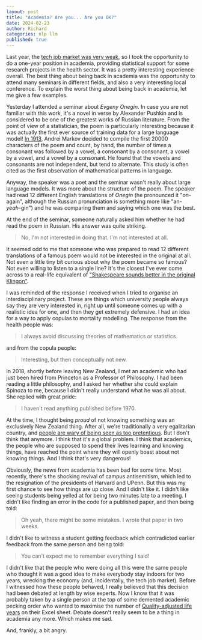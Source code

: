 ```yaml
---
layout: post
title: "Academia? Are you... Are you OK?"
date: 2024-02-23
author: Richard
categories: nlp llm
published: true
---
```

Last year, the [tech job market was very weak](https://papers.ssrn.com/sol3/papers.cfm?abstract_id=4442475), so I took the opportunity to do a one-year position in academia, providing statistical support for some research projects in the health sector. It was a pretty interesting experience overall. The best thing about being back in academia was the opportunity to attend many seminars in different fields, and also a very interesting local conference. To explain the worst thing about being back in academia, let me give a few examples.

Yesterday I attended a seminar about *Evgeny Onegin*. In case you are not familiar with this work, it's a novel in verse by Alexander Pushkin and is considered to be one of the greatest works of Russian literature. From the point of view of a statistician, the poem is particularly interesting because it was actually the first ever source of training data for a large language model! [In 1913](https://www.americanscientist.org/article/first-links-in-the-markov-chain), Andrei Markov decided to compile the first 20000 characters of the poem and count, by hand, the number of times a consonant was followed by a vowel, a consonant by a consonant, a vowel by a vowel, and a vowel by a consonant. He found that the vowels and consonants are not independent, but tend to alternate. This study is often cited as the first observation of mathematical patterns in language.

Anyway, the speaker was a poet and the seminar wasn't really about large language models. It was more about the structure of the poem. The speaker had read 12 different English translations of *Onegin* (he pronounced it "*on*-again", although the Russian pronunciation is something more like "an-*yeah*-gin") and he was comparing them and saying which one was the best.

At the end of the seminar, someone naturally asked him whether he had read the poem in Russian. His answer was quite striking.

> No, I'm not interested in doing that. I'm not interested at all.

It seemed odd to me that someone who was prepared to read 12 different translations of a famous poem would not be interested in the original at all. Not even a little tiny bit curious about why the poem became so famous? Not even willing to listen to a single line? It's the closest I've ever come across to a real-life equivalent of ["Shakespeare sounds better in the original Klingon"](https://tvtropes.org/pmwiki/pmwiki.php/Main/InTheOriginalKlingon).

I was reminded of the response I received when I tried to organise an interdisciplinary project. These are things which university people always say they are very interested in, right up until someone comes up with a realistic idea for one, and then they get extremely defensive. I had an idea for a way to apply copulas to mortality modelling. The response from the health people was:

> I always avoid discussing theories of mathematics or statistics.
	
and from the copula people:

> Interesting, but then conceptually not new.
	
In 2018, shortly before leaving New Zealand, I met an academic who had just been hired from Princeton as a Professor of Philosophy. I had been reading a little philosophy, and I asked her whether she could explain Spinoza to me, because I didn't really understand what he was all about. She replied with great pride:

> I haven't read anything published before 1970.
	
At the time, I thought being *proud* of not knowing something was an exclusively New Zealand thing. After all, we're traditionally a very egalitarian country, and [people are wary of being seen as too pretentious](https://en.wikipedia.org/wiki/Tall_poppy_syndrome). But I don't think that anymore. I think that it's a global problem. I think that academics, the people who are supposed to spend their lives learning and knowing things, have reached the point where they will openly boast about not knowing things. And I think that's very dangerous!  
	
Obviously, the news from academia has been bad for some time. Most recently, there's the shocking revival of campus antisemitism, which led to the resignation of the presidents of Harvard and UPenn. But this was my first chance to see how things are up close. And I didn't like it. I didn't like seeing students being yelled at for being two minutes late to a meeting. I didn't like finding an error in the code for a published paper, and then being told:

> Oh yeah, there might be some mistakes. I wrote that paper in two weeks.
	
I didn't like to witness a student getting feedback which contradicted earlier feedback from the same person and being told:

> You can't expect me to remember everything I said!

I didn't like that the people who were doing all this were the same people who thought it was a good idea to make everybody stay indoors for two years, wrecking the economy (and, incidentally, the tech job market). Before I witnessed how these people behaved, I really believed that this decision had been debated at length by wise experts. Now I know that it was probably taken by a single person at the top of some demented academic pecking order who wanted to maximise the number of [Quality-adjusted life years](https://en.wikipedia.org/wiki/Quality-adjusted_life_year) on their Excel sheet. Debate doesn't really seem to be a thing in academia any more. Which makes me sad. 

And, frankly, a bit angry.
